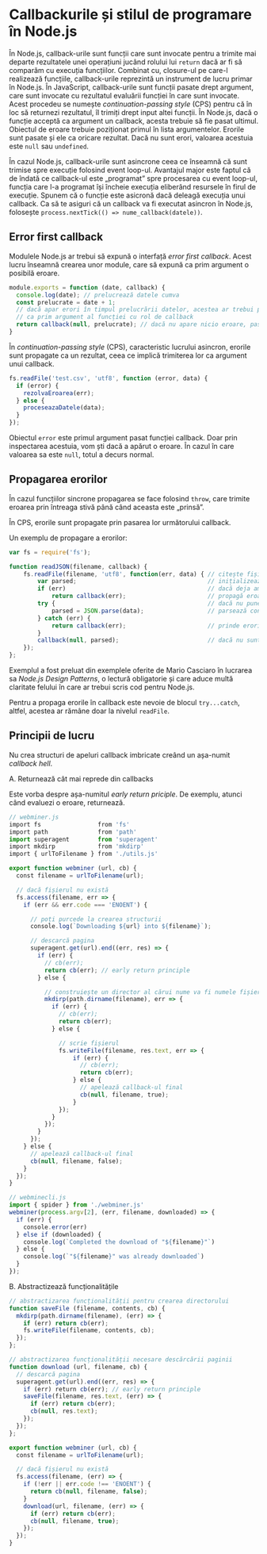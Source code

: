 # Callbackurile și stilul de programare în Node.js

În Node.js, callback-urile sunt funcții care sunt invocate pentru a trimite mai departe rezultatele unei operațiuni jucând rolului lui `return` dacă ar fi să comparăm cu execuția funcțiilor. Combinat cu, closure-ul pe care-l realizează funcțiile, callback-urile reprezintă un instrument de lucru primar în Node.js. În JavaScript, callback-urile sunt funcții pasate drept argument, care sunt invocate cu rezultatul evaluării funcției în care sunt invocate. Acest procedeu se numește *continuation-passing style* (CPS) pentru că în loc să returnezi rezultatul, îl trimiți drept input altei funcții. În Node.js, dacă o funcție acceptă ca argument un callback, acesta trebuie să fie pasat ultimul. Obiectul de eroare trebuie poziționat primul în lista argumentelor. Erorile sunt pasate și ele ca oricare rezultat. Dacă nu sunt erori, valoarea acestuia este `null` sau `undefined`.

În cazul Node.js, callback-urile sunt asincrone ceea ce înseamnă că sunt trimise spre execuție folosind event loop-ul. Avantajul major este faptul că de îndată ce callback-ul este „programat” spre procesarea cu event loop-ul, funcția care l-a programat își încheie execuția eliberând resursele în firul de execuție. Spunem că o funcție este asicronă dacă deleagă execuția unui callback. Ca să te asiguri că un callback va fi executat asincron în Node.js, folosește `process.nextTick(() => nume_callback(datele))`.

## Error first callback

Modulele Node.js ar trebui să expună o interfață *error first callback*. Acest lucru înseamnă crearea unor module, care să expună ca prim argument o posibilă eroare.

```javascript
module.exports = function (date, callback) {
  console.log(date); // prelucrează datele cumva
  const prelucrate = date + 1;
  // dacă apar erori în timpul prelucrării datelor, acestea ar trebui pasate
  // ca prim argument al funcției cu rol de callback
  return callback(null, prelucrate); // dacă nu apare nicio eroare, pasează null
}
```

În *continuation-passing style* (CPS), caracteristic lucrului asincron, erorile sunt propagate ca un rezultat, ceea ce implică trimiterea lor ca argument unui callback.

```js
fs.readFile('test.csv', 'utf8', function (error, data) {
  if (error) {
    rezolvaEroarea(err);
  } else {
    proceseazaDatele(data);
  }
});
```

Obiectul `error` este primul argument pasat funcției callback. Doar prin inspectarea acestuia, vom ști dacă a apărut o eroare. În cazul în care valoarea sa este `null`, totul a decurs normal.

## Propagarea erorilor

În cazul funcțiilor sincrone propagarea se face folosind `throw`, care trimite eroarea prin întreaga stivă până când aceasta este „prinsă”.

În CPS, erorile sunt propagate prin pasarea lor următorului callback.

Un exemplu de propagare a erorilor:

```js
var fs = require('fs');

function readJSON(filename, callback) {
    fs.readFile(filename, 'utf8', function(err, data) { // citește fișierul
        var parsed;                                     // inițializează o variabilă care va conține JSON-ul parsat
        if (err)                                        // dacă deja am erori, adica fișierul nu a fost găsit sau nu poate fi citit, fiind un binar
            return callback(err);                       // propagă eroarea în callback și returnează evaluarea acestuia.
        try {                                           // dacă nu punem parsarea într-un try-catch, erorile nu se vor propaga la callback, nu au mecanismul
            parsed = JSON.parse(data);                  // parsează conținutul
        } catch (err) {
            return callback(err);                       // prinde erorile de la parsare, pasează-le callback-ului și returnează evaluarea acestuia
        }
        callback(null, parsed);                         // dacă nu sunt erori, trimite fișierul parsat callback-ului
    });
};
```

Exemplul a fost preluat din exemplele oferite de Mario Casciaro în lucrarea sa *Node.js Design Patterns*, o lectură obligatorie și care aduce multă claritate felului în care ar trebui scris cod pentru Node.js.

Pentru a propaga erorile în callback este nevoie de blocul `try...catch`, altfel, acestea ar rămâne doar la nivelul `readFile`.

## Principii de lucru

Nu crea structuri de apeluri callback imbricate creând un așa-numit *callback hell*.

A. Returnează cât mai reprede din callbacks

Este vorba despre așa-numitul *early return priciple*. De exemplu, atunci când evaluezi o eroare, returnează.

```javascript
// webminer.js
import fs                from 'fs'
import path              from 'path'
import superagent        from 'superagent'
import mkdirp            from 'mkdirp'
import { urlToFilename } from './utils.js'

export function webminer (url, cb) {
  const filename = urlToFilename(url);

  // dacă fișierul nu există
  fs.access(filename, err => {
    if (err && err.code === 'ENOENT') {

      // poți purcede la crearea structurii
      console.log(`Downloading ${url} into ${filename}`);

      // descarcă pagina
      superagent.get(url).end((err, res) => {
        if (err) {
          // cb(err);
          return cb(err); // early return principle
        } else {

          // construiește un director al cărui nume va fi numele fișierului
          mkdirp(path.dirname(filename), err => {
            if (err) {
              // cb(err);
              return cb(err);
            } else {

              // scrie fișierul
              fs.writeFile(filename, res.text, err => {
                  if (err) {
                    // cb(err);
                    return cb(err);
                  } else {
                    // apelează callback-ul final
                    cb(null, filename, true);
                  }
              });
            }
          });
        }
      });
    } else {
      // apelează callback-ul final
      cb(null, filename, false);
    }
  });
}

// webminecli.js
import { spider } from './webminer.js'
webminer(process.argv[2], (err, filename, downloaded) => {
  if (err) {
    console.error(err)
  } else if (downloaded) {
    console.log(`Completed the download of "${filename}"`)
  } else {
    console.log(`"${filename}" was already downloaded`)
  }
});
```

B. Abstractizează funcționalitățile

```javascript
// abstractizarea funcționalității pentru crearea directorului
function saveFile (filename, contents, cb) {
  mkdirp(path.dirname(filename), (err) => {
    if (err) return cb(err);
    fs.writeFile(filename, contents, cb);
  });
};

// abstractizarea funcționalității necesare descărcării paginii
function download (url, filename, cb) {
  // descarcă pagina
  superagent.get(url).end((err, res) => {
    if (err) return cb(err); // early return principle
    saveFile(filename, res.text, (err) => {
      if (err) return cb(err);
      cb(null, res.text);
    });
  });
};

export function webminer (url, cb) {
  const filename = urlToFilename(url);

  // dacă fișierul nu există
  fs.access(filename, (err) => {
    if (!err || err.code !== 'ENOENT') {
      return cb(null, filename, false);
    }
    download(url, filename, (err) => {
      if (err) return cb(err);
      cb(null, filename, true);
    });
  });
}
